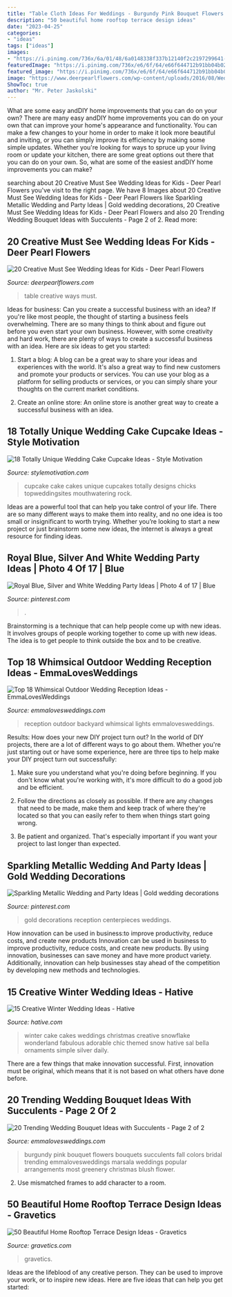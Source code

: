```yaml
---
title: "Table Cloth Ideas For Weddings - Burgundy Pink Bouquet Flowers Bouquets Succulents Fall Colors Bridal Trending Emmalovesweddings Marsala Weddings Popular Arrangements Most Greenery Christmas Blush Flower"
description: "50 beautiful home rooftop terrace design ideas"
date: "2023-04-25"
categories:
- "ideas"
tags: ["ideas"]
images:
- "https://i.pinimg.com/736x/6a/01/48/6a0148338f337b12140f2c2197299641--white-gold-weddings-white-and-gold-reception.jpg"
featuredImage: "https://i.pinimg.com/736x/e6/6f/64/e66f644712b91bb04b02c802f24c48e9.jpg"
featured_image: "https://i.pinimg.com/736x/e6/6f/64/e66f644712b91bb04b02c802f24c48e9.jpg"
image: "https://www.deerpearlflowers.com/wp-content/uploads/2016/08/Wedding-Ideas-for-Kids-Table.jpg"
ShowToc: true
author: "Mr. Peter Jaskolski"
---
```



What are some easy andDIY home improvements that you can do on your own?
There are many easy andDIY home improvements you can do on your own that can improve your home's appearance and functionality. You can make a few changes to your home in order to make it look more beautiful and inviting, or you can simply improve its efficiency by making some simple updates. Whether you're looking for ways to spruce up your living room or update your kitchen, there are some great options out there that you can do on your own. So, what are some of the easiest andDIY home improvements you can make?

	

		
searching about 20 Creative Must See Wedding Ideas for Kids - Deer Pearl Flowers you've visit to the right page. We have 8 Images about 20 Creative Must See Wedding Ideas for Kids - Deer Pearl Flowers like Sparkling Metallic Wedding and Party Ideas | Gold wedding decorations, 20 Creative Must See Wedding Ideas for Kids - Deer Pearl Flowers and also 20 Trending Wedding Bouquet Ideas with Succulents - Page 2 of 2. Read more:
		
    
## 20 Creative Must See Wedding Ideas For Kids - Deer Pearl Flowers

<img loading=lazy src="https://www.deerpearlflowers.com/wp-content/uploads/2016/08/Wedding-Ideas-for-Kids-Table.jpg" onerror="this.onerror=null;this.src='https://tse1.mm.bing.net/th?id=OIP.Goaaky_2I8QOn6fxbMYy4AHaLD&amp;pid=15.1';" alt="20 Creative Must See Wedding Ideas for Kids - Deer Pearl Flowers">

_Source: deerpearlflowers.com_

>table creative ways must. 

	

Ideas for business: Can you create a successful business with an idea?
If you're like most people, the thought of starting a business feels overwhelming. There are so many things to think about and figure out before you even start your own business. However, with some creativity and hard work, there are plenty of ways to create a successful business with an idea. Here are six ideas to get you started:
1) Start a blog: A blog can be a great way to share your ideas and experiences with the world. It's also a great way to find new customers and promote your products or services. You can use your blog as a platform for selling products or services, or you can simply share your thoughts on the current market conditions.

2) Create an online store: An online store is another great way to create a successful business with an idea.

    
## 18 Totally Unique Wedding Cake Cupcake Ideas - Style Motivation

<img loading=lazy src="https://www.topweddingsites.com/wedding-blog/wp-content/uploads/2014/03/3d965242d9b2f7ea33fa11d940401143.jpg" onerror="this.onerror=null;this.src='https://tse2.mm.bing.net/th?id=OIP.YcVV9AY_okAPQq4GMIY5DQHaJ3&amp;pid=15.1';" alt="18 Totally Unique Wedding Cake Cupcake Ideas - Style Motivation">

_Source: stylemotivation.com_

>cupcake cake cakes unique cupcakes totally designs chicks topweddingsites mouthwatering rock. 

	

Ideas are a powerful tool that can help you take control of your life. There are so many different ways to make them into reality, and no one idea is too small or insignificant to worth trying. Whether you’re looking to start a new project or just brainstorm some new ideas, the internet is always a great resource for finding ideas.

    
## Royal Blue, Silver And White Wedding Party Ideas | Photo 4 Of 17 | Blue

<img loading=lazy src="https://i.pinimg.com/736x/e6/6f/64/e66f644712b91bb04b02c802f24c48e9.jpg" onerror="this.onerror=null;this.src='https://tse4.mm.bing.net/th?id=OIP.3GFrUYEuo9r8tePs-xJKJQHaJ3&amp;pid=15.1';" alt="Royal Blue, Silver and White Wedding Party Ideas | Photo 4 of 17 | Blue">

_Source: pinterest.com_

>. 

	

Brainstorming is a technique that can help people come up with new ideas. It involves groups of people working together to come up with new ideas. The idea is to get people to think outside the box and to be creative.

    
## Top 18 Whimsical Outdoor Wedding Reception Ideas - EmmaLovesWeddings

<img loading=lazy src="http://emmalovesweddings.com/wp-content/uploads/2017/09/trending-backyard-wedding-reception-ideas-with-lights.jpg" onerror="this.onerror=null;this.src='https://tse1.mm.bing.net/th?id=OIP.mU-eZgrmH0SD3Zl48TDH1QHaLH&amp;pid=15.1';" alt="Top 18 Whimsical Outdoor Wedding Reception Ideas - EmmaLovesWeddings">

_Source: emmalovesweddings.com_

>reception outdoor backyard whimsical lights emmalovesweddings. 

	

Results: How does your new DIY project turn out?
In the world of DIY projects, there are a lot of different ways to go about them. Whether you're just starting out or have some experience, here are three tips to help make your DIY project turn out successfully:
1. Make sure you understand what you're doing before beginning. If you don't know what you're working with, it's more difficult to do a good job and be efficient.

2. Follow the directions as closely as possible. If there are any changes that need to be made, make them and keep track of where they're located so that you can easily refer to them when things start going wrong.

3. Be patient and organized. That's especially important if you want your project to last longer than expected.

    
## Sparkling Metallic Wedding And Party Ideas | Gold Wedding Decorations

<img loading=lazy src="https://i.pinimg.com/736x/6a/01/48/6a0148338f337b12140f2c2197299641--white-gold-weddings-white-and-gold-reception.jpg" onerror="this.onerror=null;this.src='https://tse3.mm.bing.net/th?id=OIP.ifQ9cr1Pexmpzw77aVOl_gHaLH&amp;pid=15.1';" alt="Sparkling Metallic Wedding and Party Ideas | Gold wedding decorations">

_Source: pinterest.com_

>gold decorations reception centerpieces weddings. 

	

How innovation can be used in business:to improve productivity, reduce costs, and create new products
Innovation can be used in business to improve productivity, reduce costs, and create new products. By using innovation, businesses can save money and have more product variety. Additionally, innovation can help businesses stay ahead of the competition by developing new methods and technologies.

    
## 15 Creative Winter Wedding Ideas - Hative

<img loading=lazy src="https://hative.com/wp-content/uploads/2014/11/winter-wedding-ideas/13-creative-winter-wedding-ideas.jpg" onerror="this.onerror=null;this.src='https://tse2.mm.bing.net/th?id=OIP.kIFp1dvcStNG5nRVWhuQJwHaJF&amp;pid=15.1';" alt="15 Creative Winter Wedding Ideas - Hative">

_Source: hative.com_

>winter cake cakes weddings christmas creative snowflake wonderland fabulous adorable chic themed snow hative sal bella ornaments simple silver daily. 

	

There are a few things that make innovation successful. First, innovation must be original, which means that it is not based on what others have done before.

    
## 20 Trending Wedding Bouquet Ideas With Succulents - Page 2 Of 2

<img loading=lazy src="https://emmalovesweddings.com/wp-content/uploads/2018/03/pink-and-burgundy-wedding-bouquet-with-succulents.jpg" onerror="this.onerror=null;this.src='https://tse4.mm.bing.net/th?id=OIP.z2ATfxni9jhdv86txRGPJAHaLF&amp;pid=15.1';" alt="20 Trending Wedding Bouquet Ideas with Succulents - Page 2 of 2">

_Source: emmalovesweddings.com_

>burgundy pink bouquet flowers bouquets succulents fall colors bridal trending emmalovesweddings marsala weddings popular arrangements most greenery christmas blush flower. 

	

2. Use mismatched frames to add character to a room.

    
## 50 Beautiful Home Rooftop Terrace Design Ideas - Gravetics

<img loading=lazy src="https://www.gravetics.com/wp-content/uploads/2016/12/Decorating-ideas-for-innovative-design-modern-terrace.jpg" onerror="this.onerror=null;this.src='https://tse4.mm.bing.net/th?id=OIP.RnuK7uVdNfwSiwTP6L0oOgHaLJ&amp;pid=15.1';" alt="50 Beautiful Home Rooftop Terrace Design Ideas - Gravetics">

_Source: gravetics.com_

>gravetics. 

	

Ideas are the lifeblood of any creative person. They can be used to improve your work, or to inspire new ideas. Here are five ideas that can help you get started: 

